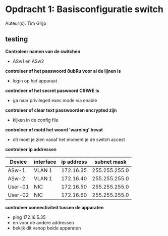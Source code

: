 # Opdracht 1: Basisconfiguratie switch

Auteur(s): Tim Grijp

## testing 

**Controleer namen van de switchen**

- ASw1 en ASw2

**controleer of het passwoord 8ubRu voor al de lijnen is**

- login op het apparaat

**controleer of het secret paswoord C9WrE is**

- ga naar privileged exec mode via enable

**controleer of clear text passwoorden encrypted zijn**

- kijken in de config file

**controleer of motd het woord 'warning' bevat**

- dit moet je zien vanaf het moment je de switch accest

**controleer ip addressen**

| Device  | interface | ip address | subnet mask   |
|---------|-----------|------------|---------------|
| ASw-1   | VLAN 1    | 172.16.35 | 255.255.255.0 |
| ASw-2   | VLAN 1    | 172.16.40 | 255.255.255.0 |
| User-01 | NIC       | 172.16.50 | 255.255.255.0 |
| User-02 | NIC       | 172.16.60 | 255.255.255.0 |

**controleer connectiviteit tussen de apparaten**
- ping 172.16.5.35
- en voor de andere addressen
- bekijk dit vanop beide apparaten




